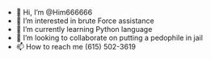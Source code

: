 - 👋 Hi, I’m @Him666666
- 👀 I’m interested in brute Force assistance
- 🌱 I’m currently learning Python language
- 💞️ I’m looking to collaborate on putting a pedophile in jail
- 📫 How to reach me 
(615) 502-3619
<!---
Him666666/Him666666 is a ✨ special ✨ repository because its `README.md` (this file) appears on your GitHub profile.
You can click the Preview link to take a look at your changes.
--->
